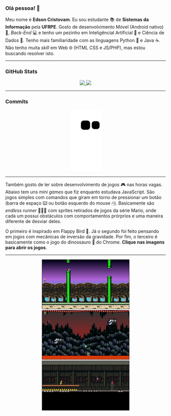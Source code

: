 ### Olá pessoa! 👋

Meu nome é **Edson Cristovam**. Eu sou estudante 📚 de **Sistemas da Informação** pela **UFRPE**. Gosto de desenvolvimento Móvel (Android nativo) 📱, *Back-End* 💻 e tenho um pezinho em Inteligêncial Artificial 🤖 e Ciência de Dados 🎲. Tenho mais familiaridade com as linguagens Python 🐍 e Java ☕️. Não tenho muita *skill* em Web 🌐 (HTML CSS e JS/PHP), mas estou buscando resolver isto.

---

### GitHub Stats

<div align="center">
  <a href="https://github.com/Crissky">
    <img height="178em" src="https://github-readme-stats.vercel.app/api?username=Crissky&show_icons=true&theme=midnight-purple&include_all_commits=true&count_private=true"/>
    <img height="178em" src="https://github-readme-stats.vercel.app/api/top-langs/?username=Crissky&layout=compact&langs_count=5&theme=midnight-purple"/>
  </a>
</div>


---

### Commits
<div align="center">
  <a href="https://github.com/Crissky">
    <img src="https://github.com/Crissky/Crissky/blob/output/github-contribution-grid-snake.svg">
  </a>
</div>

---

Também gosto de ler sobre desenvolvimento de jogos 🎮 nas horas vagas. Abaixo tem uns *mini games* que fiz enquanto estudava JavaScript. São jogos simples com comandos que giram em torno de pressionar um botão (barra de espaço ⌨️ ou botão esquerdo do mouse 🖱). Basicamente são *endless runner* 🏃‍♂️💨 com sprites retirados de jogos da série Mario, onde cada um possui obstáculos com comportamentos prórprios e uma maneira diferente de desviar deles.

O primeiro é inspirado em Flappy Bird 🦆. Já o segundo foi feito pensando em jogos com mecânicas de inversão da gravidade. Por fim, o terceiro é basicamente como o jogo do dinossauro 🦖 do Chrome. **Clique nas imagens para abrir os jogos**.

---

<div align="center">
  <a href="https://crissky.github.io/baby-m-flyer/?game=1" target="_blank"><img src="https://github.com/Crissky/baby-m-flyer/blob/master/imgs/img1.png" width="275"></a>
  <a href="https://crissky.github.io/baby-m-flyer/?game=2" target="_blank"><img src="https://github.com/Crissky/baby-m-flyer/blob/master/imgs/img2.png" width="275"></a>
  <a href="https://crissky.github.io/baby-m-flyer/?game=3" target="_blank"><img src="https://github.com/Crissky/baby-m-flyer/blob/master/imgs/img3.png" width="275"></a>
</div>


<!--
**Crissky/Crissky** is a ✨ _special_ ✨ repository because its `README.md` (this file) appears on your GitHub profile.

Here are some ideas to get you started:

- 🔭 I’m currently working on ...
- 🌱 I’m currently learning ...
- 👯 I’m looking to collaborate on ...
- 🤔 I’m looking for help with ...
- 💬 Ask me about ...
- 📫 How to reach me: ...
- 😄 Pronouns: ...
- ⚡ Fun fact: ...
-->
